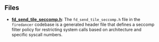 
## Files
- **[fd_send_tile_seccomp.h](generated/fd_send_tile_seccomp.h.driver.md)**: The `fd_send_tile_seccomp.h` file in the `firedancer` codebase is a generated header file that defines a seccomp filter policy for restricting system calls based on architecture and specific syscall numbers.
